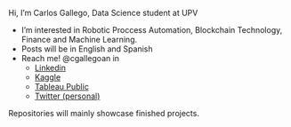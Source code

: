 Hi, I’m Carlos Gallego, Data Science student at UPV
- I’m interested in Robotic Proccess Automation, Blockchain Technology, Finance and Machine Learning.
- Posts will be in English and Spanish
- Reach me! @cgallegoan in 
    * [Linkedin](https://www.linkedin.com/in/cgallegoan/)
    * [Kaggle](https://www.kaggle.com/cgallegoan)
    * [Tableau Public](https://public.tableau.com/app/profile/carlos.gallego.andreu)
    * [Twitter (personal)](https://twitter.com/Carlo0os_)

Repositories will mainly showcase finished projects.
